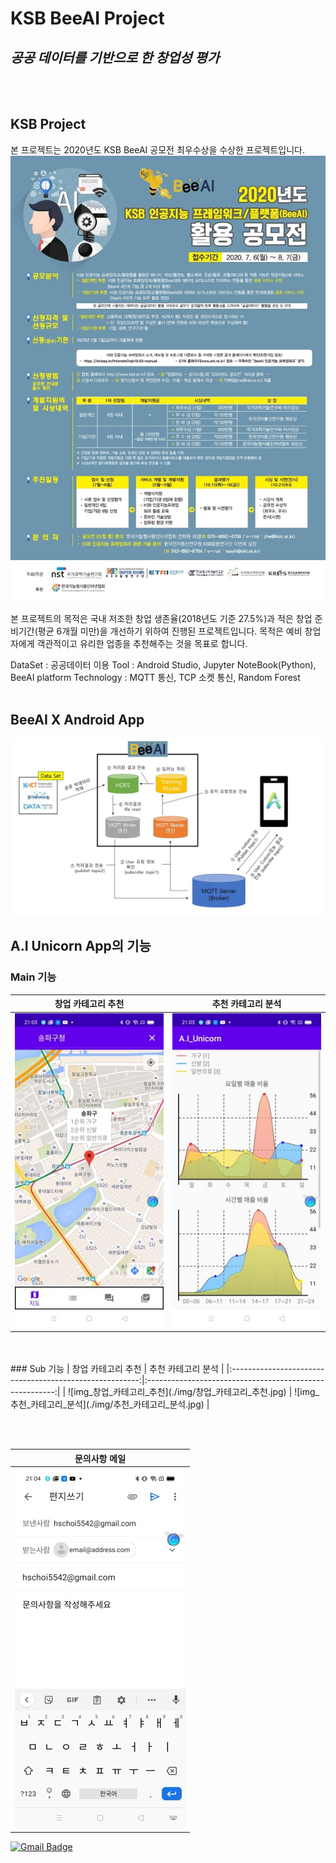 # KSB BeeAI Project
## _공공 데이터를 기반으로 한 창업성 평가_
<br><br>

## KSB Project
본 프로젝트는 2020년도 KSB BeeAI 공모전 최우수상을 수상한 프로젝트입니다.
![img_공모포스터](./img/454766.jpg)

본 프로젝트의 목적은 국내 저조한 창업 생존율(2018년도 기준 27.5%)과 적은 창업 준비기간(평균 6개월 미만)을 개선하기 위하여 진행된 프로젝트입니다. 목적은 예비 창업자에게 객관적이고 유리한 업종을 추천해주는 것을 목표로 합니다.  

DataSet : 공공데이터 이용
Tool : Android Studio, Jupyter NoteBook(Python), BeeAI platform
Technology : MQTT 통신, TCP 소켓 통신, Random Forest
<br><br>

## BeeAI X Android App
![img_개념도](./img/BeeAI_개념도.jpg)

## A.I Unicorn App의 기능
### Main 기능
|                    창업 카테고리 추천                   |                    추천 카테고리 분석                   |
|:-------------------------------------------------------:|:-------------------------------------------------------:|
| ![img_창업_카테고리_추천](./img/창업_카테고리_추천.jpg) | ![img_추천_카테고리_분석](./img/추천_카테고리_분석.jpg) |
<br>
<br>
### Sub 기능
|                    창업 카테고리 추천                   |                    추천 카테고리 분석                   |
|:-------------------------------------------------------:|:-------------------------------------------------------:|
| ![img_창업_카테고리_추천](./img/창업_카테고리_추천.jpg) | ![img_추천_카테고리_분석](./img/추천_카테고리_분석.jpg) |

<br><br>

|            문의사항 메일            |
|:-----------------------------------:|
| ![img_문의사항](./img/문의사항.jpg) |

[![Gmail Badge](https://img.shields.io/badge/Gmail-d14836?style=flat-square&logo=Gmail&logoColor=white&link=mailto:hschoi5542@gmail.com)](mailto:hschoi5542@gmail.com)
